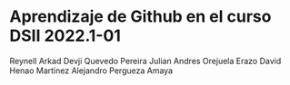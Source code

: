 # Aprendizaje de Github en el curso DSII 2022.1-01
Reynell Arkad Devji Quevedo Pereira
Julian Andres Orejuela Erazo
David Henao Martinez
Alejandro Pergueza Amaya